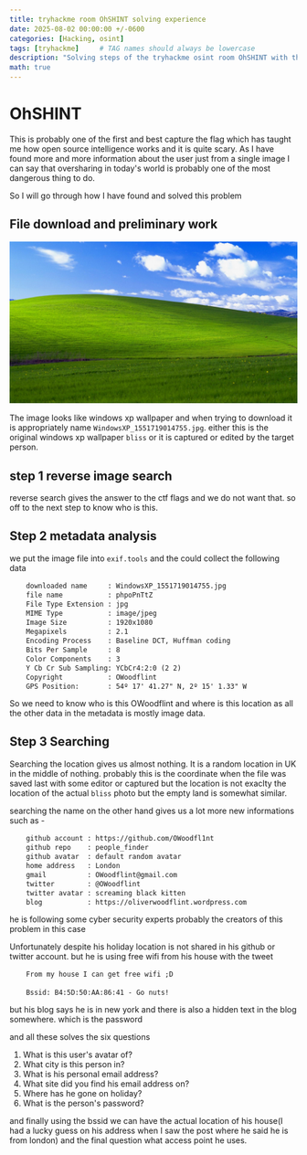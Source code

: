 ```yaml
---
title: tryhackme room OhSHINT solving experience 
date: 2025-08-02 00:00:00 +/-0600
categories: [Hacking, osint]
tags: [tryhackme]     # TAG names should always be lowercase
description: "Solving steps of the tryhackme osint room OhSHINT with the use of hints and thought process"
math: true
---
```

# OhSHINT
This is probably one of the first and best capture the flag which has taught me how open source intelligence works and it is quite scary. As I have found more and more information about the user just from a single image I can say that oversharing in today's world is probably one of the most dangerous thing to do.

So I will go through how I have found and solved this problem

## File download and preliminary work
![The given file for OhSINT problem](/assets/images/WindowsXP_1551719014755.jpg)

The image looks like windows xp wallpaper and when trying to download it is appropriately name `WindowsXP_1551719014755.jpg`.  either this is the original windows xp wallpaper `bliss` or it is captured or edited by the target person.

## step 1 reverse image search
reverse search gives the answer to the ctf flags and we do not want that. so off to the next step to know who is this. 
## Step 2 metadata analysis
we put the image file into `exif.tools` and the could collect the following data

```text
    downloaded name     : WindowsXP_1551719014755.jpg
    file name           : phpoPnTtZ
    File Type Extension : jpg
    MIME Type           : image/jpeg
    Image Size          : 1920x1080
    Megapixels          : 2.1
    Encoding Process    : Baseline DCT, Huffman coding
    Bits Per Sample     : 8
    Color Components    : 3
    Y Cb Cr Sub Sampling: YCbCr4:2:0 (2 2)
    Copyright           : OWoodflint
    GPS Position:       : 54º 17' 41.27" N, 2º 15' 1.33" W
```
So we need to know who is this OWoodflint and where is this location as all the other data in the metadata is mostly image data.
## Step 3 Searching
Searching the location gives us almost nothing. It is a random location in UK in the middle of nothing. probably this is the coordinate when the file was saved last with some editor or captured but the location is not exaclty the location of the actual `bliss` photo but the empty land is somewhat similar.

searching the name on the other hand gives us a lot more new informations such as -

```text
    github account : https://github.com/OWoodfl1nt
    github repo    : people_finder
    github avatar  : default random avatar
    home address   : London
    gmail          : OWoodflint@gmail.com
    twitter        : @OWoodflint
    twitter avatar : screaming black kitten
    blog           : https://oliverwoodflint.wordpress.com
```

he is following some cyber security experts probably the creators of this problem in this case

Unfortunately despite his holiday location is not shared in his github or twitter account.
but he is using free wifi from his house with the tweet

```text
    From my house I can get free wifi ;D 

    Bssid: B4:5D:50:AA:86:41 - Go nuts!
```

but his blog says he is in new york and there is also a hidden text in the blog somewhere. which is the password

and all these solves the six questions 
1. What is this user's avatar of?
2. What city is this person in?
3. What is his personal email address? 
4. What site did you find his email address on?
5. Where has he gone on holiday?
6. What is the person's password?

and finally using the bssid we can have the actual location of his house(I had a lucky guess on his address when I saw the post where he said he is from london) and the final question what access point he uses.
